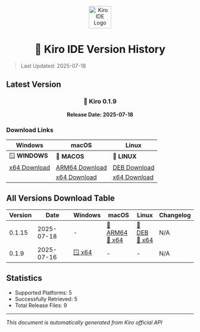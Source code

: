<div align="center">
  <img src="./public/kiro.png" alt="Kiro IDE Logo" width="60" height="60">
  
  # 🚀 Kiro IDE Version History
</div>

> Last Updated: 2025-07-18

## Latest Version

<div align="center">

### 📌 Kiro 0.1.9

**Release Date: 2025-07-18**

</div>

### Download Links

| Windows | macOS | Linux |
|---------|-------|-------|
| 🪟 **WINDOWS** | 🍎 **MACOS** | 🐧 **LINUX** |
| [x64 Download](https://prod.download.desktop.kiro.dev/releases/202507162021-Kiro-win32-x64.exe) | [ARM64 Download](https://prod.download.desktop.kiro.dev/releases/202507180224-Kiro-dmg-darwin-arm64.dmg) | [DEB Download](https://prod.download.desktop.kiro.dev/releases/202507180237--distro-linux-x64-deb/202507180237-distro-linux-x64.deb) |
|  | [x64 Download](https://prod.download.desktop.kiro.dev/releases/202507180243-Kiro-dmg-darwin-x64.dmg) | [x64 Download](https://prod.download.desktop.kiro.dev/releases/202507180237--distro-linux-x64-tar-gz/202507180237-distro-linux-x64.tar.gz) |

## All Versions Download Table

| Version | Date | Windows | macOS | Linux | Changelog |
|---------|------|---------|-------|-------|----------|
| 0.1.15 | 2025-07-18 | - | [🍎 ARM64](https://prod.download.desktop.kiro.dev/releases/202507180224-Kiro-dmg-darwin-arm64.dmg)<br>[🍎 x64](https://prod.download.desktop.kiro.dev/releases/202507180243-Kiro-dmg-darwin-x64.dmg) | [🐧 DEB](https://prod.download.desktop.kiro.dev/releases/202507180237--distro-linux-x64-deb/202507180237-distro-linux-x64.deb)<br>[🐧 x64](https://prod.download.desktop.kiro.dev/releases/202507180237--distro-linux-x64-tar-gz/202507180237-distro-linux-x64.tar.gz) | N/A |
| 0.1.9 | 2025-07-16 | [🪟 x64](https://prod.download.desktop.kiro.dev/releases/202507162021-Kiro-win32-x64.exe) | - | - | N/A |

## Statistics

- Supported Platforms: 5
- Successfully Retrieved: 5
- Total Release Files: 9

---

*This document is automatically generated from Kiro official API*
